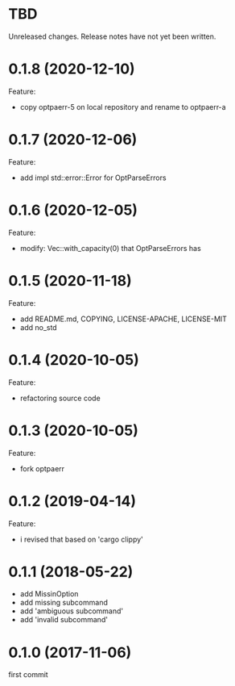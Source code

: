 TBD
===
Unreleased changes. Release notes have not yet been written.

0.1.8 (2020-12-10)
=====
Feature:

* copy optpaerr-5 on local repository and rename to optpaerr-a

0.1.7 (2020-12-06)
=====
Feature:

* add impl std::error::Error for OptParseErrors

0.1.6 (2020-12-05)
=====
Feature:

* modify: Vec::with_capacity(0) that OptParseErrors has

0.1.5 (2020-11-18)
=====
Feature:

* add README.md, COPYING, LICENSE-APACHE, LICENSE-MIT
* add no_std

0.1.4 (2020-10-05)
=====
Feature:

* refactoring source code

0.1.3 (2020-10-05)
=====
Feature:

* fork optpaerr

0.1.2 (2019-04-14)
=====
Feature:

* i revised that based on 'cargo clippy'

0.1.1 (2018-05-22)
=====

* add MissinOption
* add missing subcommand
* add 'ambiguous subcommand'
* add 'invalid subcommand'

0.1.0 (2017-11-06)
=====
first commit
